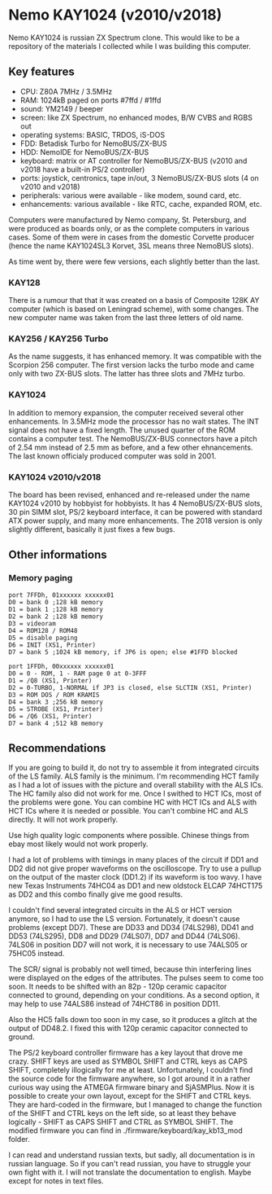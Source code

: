 # Nemo KAY1024 (v2010/v2018)
Nemo KAY1024 is russian ZX Spectrum clone. This would like to be a repository of the materials I collected while I was building this computer.

## Key features
- CPU: Z80A 7MHz / 3.5MHz
- RAM: 1024kB paged on ports #7ffd / #1ffd
- sound: YM2149 / beeper
- screen: like ZX Spectrum, no enhanced modes, B/W CVBS and RGBS out 
- operating systems: BASIC, TRDOS, iS-DOS
- FDD: Betadisk Turbo for NemoBUS/ZX-BUS
- HDD: NemoIDE for NemoBUS/ZX-BUS
- keyboard: matrix or AT controller for NemoBUS/ZX-BUS (v2010 and v2018 have a built-in PS/2 controller)
- ports: joystick, centronics, tape in/out, 3 NemoBUS/ZX-BUS slots (4 on v2010 and v2018)
- peripherals: various were available - like modem, sound card, etc.
- enhancements: various available - like RTC, cache, expanded ROM, etc.

Computers were manufactured by Nemo company, St. Petersburg, and were produced as boards only, or as the complete computers in various cases. Some of them were in cases from the domestic Corvette producer (hence the name KAY1024SL3 Korvet, 3SL means three NemoBUS slots).

As time went by, there were few versions, each slightly better than the last.

### KAY128
There is a rumour that that it was created on a basis of Composite 128K AY computer (which is based on Leningrad scheme), with some changes. The new computer name was taken from the last three letters of old name. 

### KAY256 / KAY256 Turbo
As the name suggests, it has enhanced memory. It was compatible with the Scorpion 256 computer. The first version lacks the turbo mode and came only with two ZX-BUS slots. The latter has three slots and 7MHz turbo.

### KAY1024
In addition to memory expansion, the computer received several other enhancements. In 3.5MHz mode the processor has no wait states. The INT signal does not have a fixed length. The unused quarter of the ROM contains a computer test. The NemoBUS/ZX-BUS connectors have a pitch of 2.54 mm instead of 2.5 mm as before, and a few other ehnancements. The last known officialy produced computer was sold in 2001.

### KAY1024 v2010/v2018
The board has been revised, enhanced and re-released under the name KAY1024 v2010 by hobbyist for hobbyists. It has 4 NemoBUS/ZX-BUS slots, 30 pin SIMM slot, PS/2 keyboard interface, it can be powered with standard ATX power supply, and many more enhancements. The 2018 version is only slightly different, basically it just fixes a few bugs.

## Other informations

### Memory paging
    port 7FFDh, 01xxxxxx xxxxxx01
    D0 = bank 0 ;128 kB memory
    D1 = bank 1 ;128 kB memory
    D2 = bank 2 ;128 kB memory
    D3 = videoram
    D4 = ROM128 / ROM48
    D5 = disable paging
    D6 = INIT (XS1, Printer)
    D7 = bank 5 ;1024 kB memory, if JP6 is open; else #1FFD blocked

    port 1FFDh, 00xxxxxx xxxxxx01
    D0 = 0 - ROM, 1 - RAM page 0 at 0-3FFF
    D1 = /Q8 (XS1, Printer)
    D2 = 0-TURBO, 1-NORMAL if JP3 is closed, else SLCTIN (XS1, Printer)
    D3 = ROM DOS / ROM KRAMIS
    D4 = bank 3 ;256 kB memory
    D5 = STROBE (XS1, Printer)
    D6 = /Q6 (XS1, Printer)
    D7 = bank 4 ;512 kB memory
    
 ## Recommendations
 
If you are going to build it, do not try to assemble it from integrated circuits of the LS family. ALS family is the minimum. I'm recommending HCT family as I had a lot of issues with the picture and overall stability with the ALS ICs. The HC family also did not work for me. Once I swithed to HCT ICs, most of the problems were gone. You can combine HC with HCT ICs and ALS with HCT ICs where it is needed or possible. You can't combine HC and ALS directly. It will not work properly.

Use high quality logic components where possible. Chinese things from ebay most likely would not work properly.

I had a lot of problems with timings in many places of the circuit if DD1 and DD2 did not give proper waveforms on the oscilloscope. Try to use a pullup on the output of the master clock (DD1.2) if its waveform is too wavy. I have new Texas Instruments 74HC04 as DD1 and new oldstock ELCAP 74HCT175 as DD2 and this combo finally give me good results.

I couldn't find several integrated circuits in the ALS or HCT version anymore, so I had to use the LS version. Fortunately, it doesn't cause problems (except DD7). These are DD33 and DD34 (74LS298), DD41 and DD53 (74LS295), DD8 and DD29 (74LS07), DD7 and DD44 (74LS06). 74LS06 in position DD7 will not work, it is necessary to use 74ALS05 or 75HC05 instead.

The SCR/ signal is probably not well timed, because thin interfering lines were displayed on the edges of the attributes. The pulses seem to come too soon. It needs to be shifted with an 82p - 120p ceramic capacitor connected to ground, depending on your conditions. As a second option, it may help to use 74ALS86 instead of 74HCT86 in position DD11.

Also the HC5 falls down too soon in my case, so it produces a glitch at the output of DD48.2. I fixed this with 120p ceramic capacitor connected to ground.

The PS/2 keyboard controller firmware has a key layout that drove me crazy. SHIFT keys are used as SYMBOL SHIFT and CTRL keys as CAPS SHIFT, completely illogically for me at least. Unfortunately, I couldn't find the source code for the firmware anywhere, so I got around it in a rather curious way using the ATMEGA firmware binary and SjASMPlus. Now it is possible to create your own layout, except for the SHIFT and CTRL keys. They are hard-coded in the firmware, but I managed to change the function of the SHIFT and CTRL keys on the left side, so at least they behave logically - SHIFT as CAPS SHIFT and CTRL as SYMBOL SHIFT. The modified firmware you can find in ./firmware/keyboard/kay_kb13_mod folder.

I can read and understand russian texts, but sadly, all documentation is in russian language. So if you can't read russian, you have to struggle your own fight with it. I will not translate the documentation to english. Maybe except for notes in text files.
